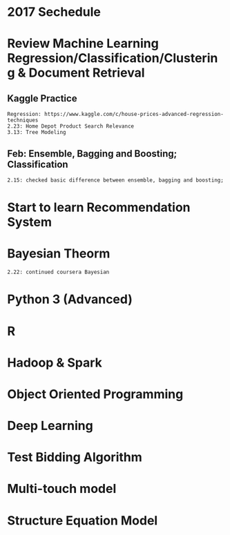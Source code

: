 # 2017 Sechedule
# Review Machine Learning Regression/Classification/Clustering & Document Retrieval
## Kaggle Practice 
    Regression: https://www.kaggle.com/c/house-prices-advanced-regression-techniques
    2.23: Home Depot Product Search Relevance
    3.13: Tree Modeling
    
## Feb: Ensemble, Bagging and Boosting; Classification
    2.15: checked basic difference between ensemble, bagging and boosting; 

# Start to learn Recommendation System
# Bayesian Theorm 
    2.22: continued coursera Bayesian 
# Python 3 (Advanced)
# R 
# Hadoop & Spark
# Object Oriented Programming
# Deep Learning
# Test Bidding Algorithm 
# Multi-touch model
# Structure Equation Model
